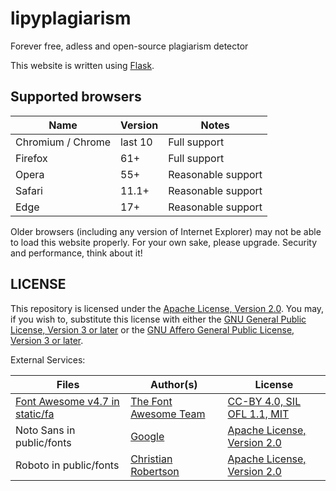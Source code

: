 # lipyplagiarism
Forever free, adless and open-source plagiarism detector

This website is written using [Flask](https://flask.palletsprojects.com/).

## Supported browsers

| Name              | Version | Notes                                             |
| ----------------- | ------- | ------------------------------------------------- |
| Chromium / Chrome | last 10 | Full support                                      |
| Firefox           | 61+     | Full support                                      |
| Opera             | 55+     | Reasonable support                                |
| Safari            | 11.1+   | Reasonable support                                |
| Edge              | 17+     | Reasonable support                                |

Older browsers (including any version of Internet Explorer) may not be able to load this website properly.
For your own sake, please upgrade. Security and performance, think about it!

## LICENSE

This repository is licensed under the [Apache License, Version 2.0](https://github.com/BurraAbhishek/lipyplagiarism/blob/main/LICENSE). You may, if you wish to, substitute this license with either the [GNU General Public License, Version 3 or later](https://www.gnu.org/licenses/gpl-3.0.txt) or the [GNU Affero General Public License, Version 3 or later](https://www.gnu.org/licenses/agpl-3.0.txt).

External Services:

Files | Author(s) | License
--- | --- | ---
[Font Awesome v4.7 in static/fa](https://github.com/BurraAbhishek/lipyplagiarism/tree/main/static/fa) | [The Font Awesome Team](https://github.com/FortAwesome/Font-Awesome#team) | [CC-BY 4.0, SIL OFL 1.1, MIT](https://github.com/FortAwesome/Font-Awesome/blob/master/LICENSE.txt)
Noto Sans in public/fonts | [Google](https://fonts.google.com/specimen/Noto+Sans) | [Apache License, Version 2.0](https://www.apache.org/licenses/LICENSE-2.0)
Roboto in public/fonts | [Christian Robertson](https://fonts.google.com/specimen/Roboto) | [Apache License, Version 2.0](https://www.apache.org/licenses/LICENSE-2.0)
